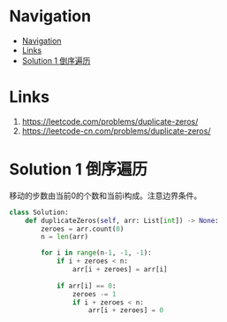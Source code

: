 # Navigation
- [Navigation](#navigation)
- [Links](#links)
- [Solution 1 倒序遍历](#solution-1-%e5%80%92%e5%ba%8f%e9%81%8d%e5%8e%86)

# Links
1. https://leetcode.com/problems/duplicate-zeros/
2. https://leetcode-cn.com/problems/duplicate-zeros/


# Solution 1 倒序遍历
移动的步数由当前0的个数和当前i构成。注意边界条件。
```python
class Solution:
    def duplicateZeros(self, arr: List[int]) -> None:
        zeroes = arr.count(0)
        n = len(arr)

        for i in range(n-1, -1, -1):
            if i + zeroes < n:
                arr[i + zeroes] = arr[i]
                
            if arr[i] == 0: 
                zeroes -= 1
                if i + zeroes < n:
                    arr[i + zeroes] = 0
```